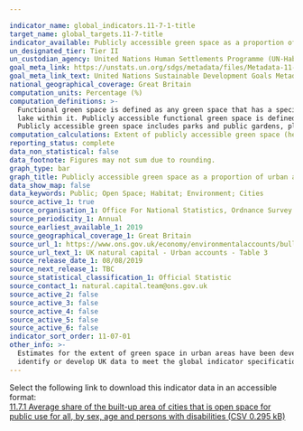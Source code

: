 ```yaml
---

indicator_name: global_indicators.11-7-1-title
target_name: global_targets.11-7-title
indicator_available: Publicly accessible green space as a proportion of urban area
un_designated_tier: Tier II
un_custodian_agency: United Nations Human Settlements Programme (UN-Habitat)
goal_meta_link: https://unstats.un.org/sdgs/metadata/files/Metadata-11-07-01.pdf
goal_meta_link_text: United Nations Sustainable Development Goals Metadata (PDF 4.0 MB)
national_geographical_coverage: Great Britain
computation_units: Percentage (%)
computation_definitions: >-
  Functional green space is defined as any green space that has a specific function in its use, for example, public parks or gardens, playing fields, golf courses, allotments etc. These spaces contain natural land cover, and can also include some blue space, for example, a park that has a
  lake within it. Publicly accessible functional green space is defined as a subset of functional green space, it removes green spaces expected to have restriction to entry, for example, golf courses. Restrictions to entry limits the ability of the green space to provide cultural services.
  Publicly accessible green space includes parks and public gardens, playing fields, cemetery and religious grounds.
computation_calculations: Extent of publicly accessible green space (hectares)/extent of urban area (hectares)*100.
reporting_status: complete
data_non_statistical: false
data_footnote: Figures may not sum due to rounding.
graph_type: bar
graph_title: Publicly accessible green space as a proportion of urban area
data_show_map: false
data_keywords: Public; Open Space; Habitat; Environment; Cities
source_active_1: true
source_organisation_1: Office For National Statistics, Ordnance Survey
source_periodicity_1: Annual
source_earliest_available_1: 2019
source_geographical_coverage_1: Great Britain
source_url_1: https://www.ons.gov.uk/economy/environmentalaccounts/bulletins/uknaturalcapital/urbanaccounts#extent-of-green-and-blue-spaces-in-urban-areas-in-great-britain
source_url_text_1: UK natural capital - Urban accounts - Table 3
source_release_date_1: 08/08/2019
source_next_release_1: TBC
source_statistical_classification_1: Official Statistic
source_contact_1: natural.capital.team@ons.gov.uk
source_active_2: false
source_active_3: false
source_active_4: false
source_active_5: false
source_active_6: false
indicator_sort_order: 11-07-01
other_info: >-
  Estimates for the extent of green space in urban areas have been developed through collaborative work between the Office for National Statistics (ONS) and the Ordnance Survey (OS) .  This indicator is being used as an approximation of the UN SDG Indicator. Where possible, we will work to
  identify or develop UK data to meet the global indicator specification. This indicator has been identified in collaboration with topic experts.
---
```

Select the following link to download this indicator data in an accessible format:<br>[11.7.1 Average share of the built-up area of cities that is open space for public use for all, by sex, age and persons with disabilities (CSV 0.295 kB)](https://sustainabledevelopment-uk.github.io/sdg-data/data/11-7-1.csv)